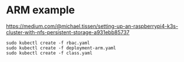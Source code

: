 # ARM example

<https://medium.com/@michael.tissen/setting-up-an-raspberrypi4-k3s-cluster-with-nfs-persistent-storage-a931ebb85737>

`sudo kubectl create -f rbac.yaml`  
`sudo kubectl create -f deployment-arm.yaml`  
`sudo kubectl create -f class.yaml`  

